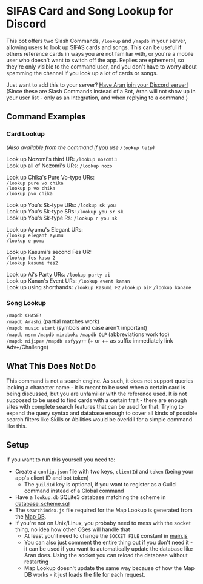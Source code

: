 # SIFAS Card and Song Lookup for Discord

This bot offers two Slash Commands, `/lookup` and `/mapdb` in your server, allowing users to look up SIFAS cards and
songs. This can be useful if others reference cards in ways you are not familiar with, or you're a mobile user who
doesn't want to switch off the app. Replies are ephemeral, so they're only visible to the command user, and you don't
have to worry about spamming the channel if you look up a lot of cards or songs.

Just want to add this to your server? [Have Aran join your Discord server!](https://discord.com/oauth2/authorize?client_id=884344571402780703&scope=applications.commands)  
(Since these are Slash Commands instead of a Bot, Aran will not show up in your user list - only as an Integration, and
when replying to a command.)

## Command Examples

### Card Lookup

*(Also available from the command if you use `/lookup help`)*

Look up Nozomi's third UR: `/lookup nozomi3`  
Look up all of Nozomi's URs: `/lookup nozo`

Look up Chika's Pure Vo-type URs:  
`/lookup pure vo chika`  
`/lookup p vo chika`  
`/lookup pvo chika`

Look up You's Sk-type URs: `/lookup sk you`  
Look up You's Sk-type SRs: `/lookup you sr sk`  
Look up You's Sk-type Rs: `/lookup r you sk`

Look up Ayumu's Elegant URs:  
`/lookup elegant ayumu`  
`/lookup e pomu`

Look up Kasumi's second Fes UR:  
`/lookup fes kasu 2`  
`/lookup kasumi fes2`

Look up Ai's Party URs: `/lookup party ai`  
Look up Kanan's Event URs: `/lookup event kanan`  
Look up using shorthands: `/lookup Kasumi F2` `/lookup aiP` `/lookup kanane`

### Song Lookup

`/mapdb CHASE!`  
`/mapdb Arashi` (partial matches work)  
`/mapdb music start` (symbols and case aren't important)  
`/mapdb nsnm` `/mapdb miraboku` `/mapdb OLP` (abbreviations work too)  
`/mapdb nijipa+` `/mapdb asfyyy++` (+ or ++ as suffix immediately link Adv+/Challenge)

## What This Does Not Do

This command is not a search engine. As such, it does not support queries lacking a character name - it is meant to be
used when a certain card is being discussed, but you are unfamiliar with the reference used. It is not supposed to be
used to find cards with a certain trait - there are enough sites with complete search features that can be used for
that. Trying to expand the query syntax and database enough to cover all kinds of possible search filters like Skills or
Abilities would be overkill for a simple command like this.

## Setup

If you want to run this yourself you need to:

* Create a `config.json` file with two keys, `clientId` and `token` (being your app's client ID and bot token)
  * The `guildId` key is optional, if you want to register as a Guild command instead of a Global command
* Have a `lookup.db` SQLite3 database matching the scheme in [database_scheme.sql](database_scheme.sql)
* The `searchindex.js` file required for the Map Lookup is generated from the [Map DB](https://github.com/Suyooo/sifas-mapdb).
* If you're not on Unix/Linux, you probaby need to mess with the socket thing, no idea how other OSes will handle that
  * At least you'll need to change the `SOCKET_FILE` constant in [main.js](main.js) 
  * You can also just comment the entire thing out if you don't need it - it can be used if you want to automatically
    update the database like Aran does. Using the socket you can reload the database without restarting
  * Map Lookup doesn't update the same way because of how the Map DB works - it just loads the file for each request.
